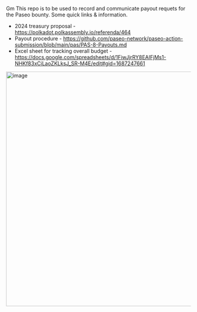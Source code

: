 Gm
This repo is to be used to record and communicate payout requets for the Paseo bounty. 
Some quick links & information. 

* 2024 treasury proposal - https://polkadot.polkassembly.io/referenda/464
* Payout procedure - https://github.com/paseo-network/paseo-action-submission/blob/main/pas/PAS-8-Payouts.md
* Excel sheet for tracking overall budget - https://docs.google.com/spreadsheets/d/1FiwJjrRY8EAIFjMs1-NHKf83xCiLaoZKLksJ_SR-M4E/edit#gid=1687247661

<img width="640" alt="image" src="https://github.com/paseo-network/payouts/assets/93915849/02be9cec-ef63-4273-ac55-2ea3b705a36a">
